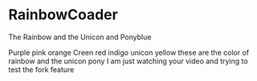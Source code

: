 # RainbowCoader
The Rainbow and the Unicon and Ponyblue

Purple
pink
orange
Creen
red
indigo
unicon
yellow
these are the color of rainbow
and the unicon pony
 I am just watching your video and trying to test the fork feature 
